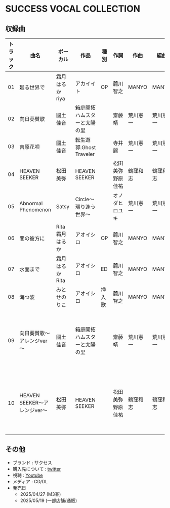 # SUCCESS VOCAL COLLECTION

## 収録曲

| トラック | 曲名 | ボーカル | 作品 | 種別 | 作詞 | 作曲 | 編曲 | その他 | 年 |
|---|---|---|---|---|---|---|---|---|---|
| 01 | 廻る世界で | 霜月はるか　riya | アカイイト | OP | 麓川智之 | MANYO | MANYO | | 2004 |
| 02 | 向日葵賛歌 | 國土佳音 | 箱庭開拓 ハムスターと太陽の里 | | 齋藤靖 | 荒川憲一 | 荒川憲一 | | 2024 |
| 03 | 吉原花唄 | 國土佳音 | 転生遊郭:Ghost Traveler | | 寺井麗 | 荒川憲一 | 荒川憲一 | | 2025 |
| 04 | HEAVEN SEEKER | 松田美弥 | HEAVEN SEEKER | | 松田美弥　野原佳祐 | 鶴窪和志 | 鶴窪和志 | | 2023 |
| 05 | Abnormal Phenomenon | Satsy | Circle～環り逢う世界～ | | オノダヒロユキ | 荒川憲一 | 荒川憲一 | | 2019 |
| 06 | 闇の彼方に | Rita　霜月はるか | アオイシロ | OP | 麓川智之 | MANYO | MANYO | | 2008 |
| 07 | 水面まで | 霜月はるか　Rita | アオイシロ | ED | 麓川智之 | MANYO | MANYO | | 2008 |
| 08 | 海つ波 | みとせのりこ | アオイシロ | 挿入歌 | 麓川智之 | MANYO | MANYO | | 2008 |
| 09 | 向日葵賛歌～アレンジver～ | 國土佳音 | 箱庭開拓 ハムスターと太陽の里 | | 齋藤靖 | 荒川憲一 | 荒川憲一 | 新規アレンジ楽曲 | 2025 |
| 10 | HEAVEN SEEKER～アレンジver～ | 松田美弥 | HEAVEN SEEKER | | 松田美弥　野原佳祐 | 鶴窪和志 | 鶴窪和志 | 新規アレンジ楽曲 | 2025 |

## その他

- ブランド : サクセス
- 購入先について : [twitter](https://x.com/SGM_SUCCESS/status/1929445393194012918)
- 視聴 : [Youtube](https://www.youtube.com/watch?v=x4JLVKt8_Kg)
- メディア : CD/DL
- 発売日
    - 2025/04/27 (M3春)
    - 2025/05/19 (一部店舗/通販)
